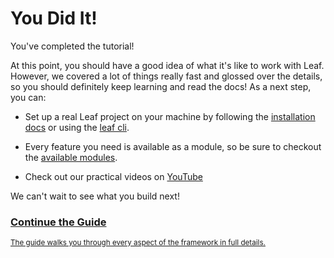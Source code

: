 # You Did It!

You've completed the tutorial!

At this point, you should have a good idea of what it's like to work with Leaf. However, we covered a lot of things really fast and glossed over the details, so you should definitely keep learning and read the docs! As a next step, you can:

- Set up a real Leaf project on your machine by following the [installation docs](/docs/introduction/installation.html) or using the [leaf cli](/docs/cli/).

- Every feature you need is available as a module, so be sure to checkout the [available modules](/modules/).

- Check out our practical videos on [YouTube](https://youtube.com/)

We can't wait to see what you build next!

<div class="vt-box-container">
  <a class="vt-box" href="/docs/introduction/first-app" style="flex: 0 50%;">
    <h3 class="next-steps-link">Continue the Guide</h3>
    <small class="next-steps-caption">The guide walks you through every aspect of the framework in full details.</small>
  </a>
</div>
